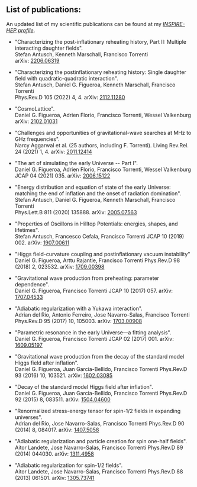 ## List of publications:

An updated list of my scientific publications can be found at my *<a href="https://inspirehep.net/authors/1274773?ui-citation-summary=true" target="_blank" rel="noopener noreferrer">INSPIRE-HEP profile</a>*.

- "Characterizing the post-inflationary reheating history, Part II: Multiple interacting daughter fields". \
  Stefan Antusch, Kenneth Marschall, Francisco Torrenti \
  arXiv: <a href="https://arxiv.org/abs/2206.06319" target="_blank" rel="noopener noreferrer">2206.06319</a>

- "Characterizing the postinflationary reheating history: Single daughter field with quadratic-quadratic interaction". \
  Stefan Antusch, Daniel G. Figueroa, Kenneth Marschall, Francisco Torrenti \
  Phys.Rev.D 105 (2022) 4, 4. arXiv: <a href="https://arxiv.org/abs/2112.11280" target="_blank" rel="noopener noreferrer">2112.11280</a>

- "CosmoLattice". \
  Daniel G. Figueroa, Adrien Florio, Francisco Torrenti, Wessel Valkenburg
  arXiv: <a href="https://arxiv.org/abs/2102.01031" target="_blank" rel="noopener noreferrer">2102.01031</a>

- "Challenges and opportunities of gravitational-wave searches at MHz to GHz frequencies". \
  Narcy Aggarwal et al. (25 authors, including F. Torrenti).
  Living Rev.Rel. 24 (2021) 1, 4. arXiv: <a href="https://arxiv.org/abs/1907.00611" target="_blank" rel="noopener noreferrer">2011.12414</a>

- "The art of simulating the early Universe -- Part I". \
  Daniel G. Figueroa, Adrien Florio, Francisco Torrenti, Wessel Valkenburg
  JCAP 04 (2021) 035. arXiv: <a href="https://arxiv.org/abs/2006.15122" target="_blank" rel="noopener noreferrer">2006.15122</a>

- "Energy distribution and equation of state of the early Universe: matching the end of inflation and the onset of radiation domination". \
  Stefan Antusch, Daniel G. Figueroa, Kenneth Marschall, Francisco Torrenti \
  Phys.Lett.B 811 (2020) 135888. arXiv: <a href="https://arxiv.org/abs/2005.07563" target="_blank" rel="noopener noreferrer">2005.07563</a>

- "Properties of Oscillons in Hilltop Potentials: energies, shapes, and lifetimes". \
  Stefan Antusch, Francesco Cefala, Francisco Torrenti
  JCAP 10 (2019) 002. arXiv: <a href="https://arxiv.org/abs/1907.00611" target="_blank" rel="noopener noreferrer">1907.00611</a>

- "Higgs field-curvature coupling and postinflationary vacuum instability"\
  Daniel G. Figueroa, Arttu Rajantie, Francisco Torrenti
  Phys.Rev.D 98 (2018) 2, 023532. arXiv: <a href="https://arxiv.org/abs/1709.00398" target="_blank" rel="noopener noreferrer">1709.00398</a>

- "Gravitational wave production from preheating: parameter dependence". \
  Daniel G. Figueroa, Francisco Torrenti
  JCAP 10 (2017) 057. arXiv: <a href="https://arxiv.org/abs/1707.04533" target="_blank" rel="noopener noreferrer">1707.04533</a>

- "Adiabatic regularization with a Yukawa interaction". \
  Adrian del Rio, Antonio Ferreiro, Jose Navarro-Salas, Francisco Torrenti
  Phys.Rev.D 95 (2017) 10, 105003. arXiv: <a href="https://arxiv.org/abs/1703.00908" target="_blank" rel="noopener noreferrer">1703.00908</a>

- "Parametric resonance in the early Universe—a fitting analysis". \
  Daniel G. Figueroa, Francisco Torrenti
  JCAP 02 (2017) 001. arXiv: <a href="https://arxiv.org/abs/1609.05197" target="_blank" rel="noopener noreferrer">1609.05197</a>

- "Gravitational wave production from the decay of the standard model Higgs field after inflation". \
  Daniel G. Figueroa, Juan Garcia-Bellido, Francisco Torrenti
  Phys.Rev.D 93 (2016) 10, 103521. arXiv: <a href="https://arxiv.org/abs/1602.03085" target="_blank" rel="noopener noreferrer">1602.03085</a>

- "Decay of the standard model Higgs field after inflation". \
  Daniel G. Figueroa, Juan Garcia-Bellido, Francisco Torrenti
  Phys.Rev.D 92 (2015) 8, 083511. arXiv: <a href="https://arxiv.org/abs/1504.04600" target="_blank" rel="noopener noreferrer">1504.04600</a>

- "Renormalized stress-energy tensor for spin-1/2 fields in expanding universes". \
  Adrian del Rio, Jose Navarro-Salas, Francisco Torrenti
  Phys.Rev.D 90 (2014) 8, 084017. arXiv: <a href="https://arxiv.org/abs/1407.5058" target="_blank" rel="noopener noreferrer">1407.5058</a>

- "Adiabatic regularization and particle creation for spin one-half fields". \
  Aitor Landete, Jose Navarro-Salas, Francisco Torrenti
  Phys.Rev.D 89 (2014) 044030. arXiv: <a href="https://arxiv.org/abs/1311.4958" target="_blank" rel="noopener noreferrer">1311.4958</a>

- "Adiabatic regularization for spin-1/2 fields". \
  Aitor Landete, Jose Navarro-Salas, Francisco Torrenti
  Phys.Rev.D 88 (2013) 061501. arXiv: <a href="https://arxiv.org/abs/1305.7374" target="_blank" rel="noopener noreferrer">1305.73741</a>

